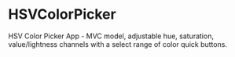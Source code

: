 # HSVColorPicker

HSV Color Picker App - MVC model, adjustable hue, saturation, value/lightness channels with a select range of color quick buttons.
